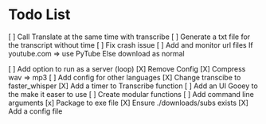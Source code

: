 # Todo List
[ ] Call Translate at the same time with transcribe
[ ] Generate a txt file for the transcript without time 
[ ] Fix crash issue 
[ ] Add and monitor url files
	If youtube.com => use PyTube
	Else download as normal
	
[ ] Add option to run as a server (loop)
[X] Remove Config
[X] Compress wav => mp3
[ ] Add config for other languages
[X] Change transcibe to faster_whisper
[X] Add a timer to Transcribe function
[ ] Add an UI Gooey to the make it easer to use
[ ] Create modular functions
[ ] Add command line arguments
[x] Package to exe file
[X] Ensure ./downloads/subs exists
[X] Add a config file